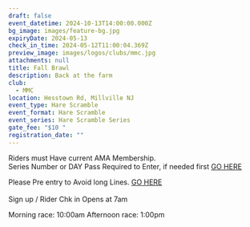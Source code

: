```yaml
---
draft: false
event_datetime: 2024-10-13T14:00:00.000Z
bg_image: images/feature-bg.jpg
expiryDate: 2024-05-13
check_in_time: 2024-05-12T11:00:04.369Z
preview_image: images/logos/clubs/mmc.jpg
attachments: null
title: Fall Brawl
description: Back at the farm
club:
  - MMC
location: Hesstown Rd, Millville NJ
event_type: Hare Scramble
event_format: Hare Scramble
event_series: Hare Scramble Series
gate_fee: "$10 "
registration_date: ""
---
```

Riders must Have current AMA Membership.\
Series Number or DAY Pass Required to Enter, if needed first [GO HERE ](https://www.moto-tally.com/ECEA/ECEA/SeriesRegistration.aspx)

Please Pre entry to Avoid long Lines. [GO HERE](https://www.moto-tally.com/ECEA/ECEA/PreEntry.aspx)\
\
Sign up / Rider Chk in Opens at 7am

Morning race: 10:00am
Afternoon race: 1:00pm